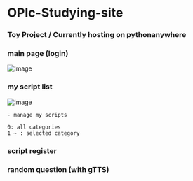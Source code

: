 # OPIc-Studying-site
### Toy Project / Currently hosting on pythonanywhere

### main page (login)
![image](https://github.com/user-attachments/assets/8594f39f-51bc-4fb5-b853-acb56a853a74)

### my script list
![image](https://github.com/user-attachments/assets/4161d25c-820d-4e90-a7e4-9e6f8c81ad0c)
```
- manage my scripts

0: all categories
1 ~ : selected category
```

### script register


### random question (with gTTS)
